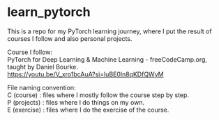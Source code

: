 # learn_pytorch

This is a repo for my PyTorch learning journey, where I put the result of courses I follow and also personal projects.

Course I follow: <br>
PyTorch for Deep Learning & Machine Learning - freeCodeCamp.org, taught by Daniel Bourke. <br>
https://youtu.be/V_xro1bcAuA?si=luBE0ln8qKDfQWyM

File naming convention: <br>
C (course) : files where I mostly follow the course step by step. <br>
P (projects) : files where I do things on my own. <br>
E (exercise) : files where I do the exercise of the course. <br>
